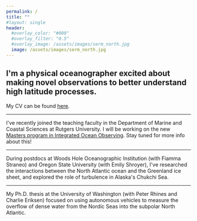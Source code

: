 ```yaml
---
permalink: /
title: ""
#layout: single
header:
  #overlay_color: "#000"
  #overlay_filter: "0.5"
  #overlay_image: /assets/images/serm_north.jpg
  image: /assets/images/serm_north.jpg
---
```


**I'm a physical oceanographer excited about making novel observations to better understand high latitude processes.**
---

My CV can be found [here](https://nlbeaird.github.io/assets/beaird_CV.pdf).

---

I've recently joined the teaching faculty in the Department of Marine and Coastal Sciences at Rutgers University. I will be working on the new [Masters program in Integrated Ocean Observing](https://rucool.marine.rutgers.edu/academics/masters-of-operational-oceanography/). Stay tuned for more info about this!

---

During postdocs at Woods Hole Oceanographic Institution (with Fiamma Straneo) and Oregon State University (with Emily Shroyer), I've researched the interactions between the North Atlantic ocean and the Greenland ice sheet, and explored the role of turbulence in Alaska's Chukchi Sea.

---

My Ph.D. thesis at the University of Washington (with Peter Rhines and Charlie Eriksen) focused on using autonomous vehicles to measure the overflow of dense water from the Nordic Seas into the subpolar North Atlantic.
